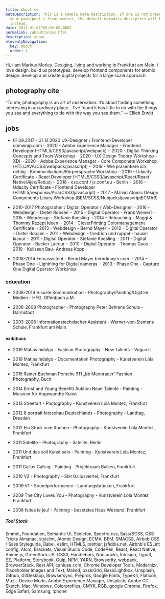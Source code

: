 ```yaml
---
title: About me
metaDescription: This is a sample meta description. If one is not present in
  your page/post's front matter, the default metadata.desciption will be used
  instead.
date: 2017-01-01T00:00:00.000Z
permalink: /about/index.html
description: about
eleventyNavigation:
  key: About
  order: 1
---
```


Hi, i am Markus Morley. Desiging, living and working in Frankfurt am Main. i love design. build ux prototypes. develop frontend components for atomic design. develop and create digital projects for a large scale approach.

## photography cite

“To me, photography is an art of observation. It’s about finding something interesting in an ordinary place… I’ve found it has little to do with the things you see and everything to do with the way you see them.”
— Elliott Erwitt

## jobs

  - 01.09.2017 - 31.12.2020 UX-Designer / Frontend-Developer comwrap.com
  ⋅⋅ 2020 - Adobe Experience Manager - Frontend Developer (HTML5/CSS3/javascript/webpack)
  ⋅⋅ 2020 - Digital Thinking Concepts and Tools Workshop
  ⋅⋅ 2020 - UX Design Theory Workshop - XDi
  ⋅⋅ 2020 - Adobe Experience Manager - Core Componets Workshop (HTL/JAVA/CSS/webpack/javascript)
  ⋅⋅ 2019 - Wie präsentiere ich richtig - Kommunikations/Körpersprache Workshop
  ⋅⋅ 2019 - Udacity Certificate - React Developer (HTML5/CSS3/javascript/React/React Native/Ajax/Redux)
  ⋅⋅ 2018 - css.conf / js.conf.eu - Berlin
  ⋅⋅ 2018 - Udacity Certificate - Frontend Developer (HTML5/responsiv/Aria/CSS3/javascript)
  ⋅⋅ 2017 - Malvid Atomic Design Components Libary Workshop (BEM/SCSS/Nunjucks/javascriptECMA6)

  - 2010-2017 Photographer / Digital Operator / Web-Designer
  ⋅⋅ 2016 - Webdesign - Dieter Roosen
  ⋅⋅ 2015 - Digital Operator - Frank Weinert
  ⋅⋅ 2015 - Webdesign - Stefanie Koesling
  ⋅⋅ 2014 - Retouching - Maggi & Thommy Rezept Ideen
  ⋅⋅ 2014 - CleverPrinting Colormanagement Certificate
  ⋅⋅ 2013 - Webdesign - Bernd Mayer
  ⋅⋅ 2012 - Digital Operator - Dieter Roosen
  ⋅⋅ 2011 - Webdesign - friedrich und ruppel - hauser lacour
  ⋅⋅ 2011 - Digital Operator - Stefanie Koesling
  ⋅⋅ 2011 - Digital Operator - Becker Lacour
  ⋅⋅ 2010 - Digital Operator - Thomas Goos
  ⋅⋅ 2010 - Kulissen Bau- Andreas Kopp

  - 2008-2014 Fotoassistent - Bernd Mayer berndmayer.com
  ⋅⋅ 2014 - Phase One - Lightning for Digital cameras
  ⋅⋅ 2013 - Phase One - Capture One Digital Operator Workshop


### education

  - 2008-2014 Visuele Kommunikation - Photography/Painting/Digitale Medien - HFG, Offenbach a.M.

  - 2006-2008 Photographer - Photography Peter Behrens Schule - Darmstadt

  - 2003-2006 Informationstechnischer Assistent - Werner-von-Siemens Schule, Frankfurt am Main.

#### exibitions

  - 2019 Matias hidalgo - Fashion Photography - New Talents - Vogue.it

  - 2019 Matias hidalgo - Documentation Photography - Kunstverein Lola Montez, Frankfurt

  - 2015 Rainer Buchman Porsche 911 „bb Moonracer“ Fashion Photography, Buch

  - 2014 Ernst and Young Benefitt Auktion Neue Talente - Painting - Museum für Angewandte Kunst

  - 2013 Streetart - Photography - Kunstverein Lola Montez, Frankfurt

  - 2012 8 portrait fotoschau Deutschlands - Photography - Landtag, Dresden

  - 2012 Ein Stück vom Kuchen - Photography - Kunstverein Lola Montez, Frankfurt

  - 2011 Satelite - Photography - Satelite, Berlin

  - 2011 Und das soll Kunst sein - Painting - Kunstverein Lola Montez, Frankfurt

  - 2011 Gallus Calling - Painting - Projektraum Balken, Frankfurt

  - 2010 V2 - Photography - SIxt Gallusviertel, Frankfurt

  - 2009 V1 - Soundperformance - Landungsbrücken, Frankfurt

  - 2009 The City Loves You - Photography - Kunstverein Lola Montez, Frankfurt

  - 2008 faites le jeu! - Painting - besetztes Haus Westend, Frankfurt


##### Tool Stack

Emmet, Foundation, Semantic UI, Skeleton, Spectre.css, Sass/SCSS, CSS Tricks Almanac, stylelint, Atomic Design, ECMA, BEM,
SMACSS, Airbnb CSS / Sass Styleguide, Babel, eslint, HTML5, prettier, jsfiddle.net, Airbnb's ESLint config, Atom, Brackets,
Visual Studio Code, CodePen, React, React Native, Anime.js, GreenSock-JS, CSS3, Handlebars, Nunjuncks, InVision, Typo3, EZ,
Platform, Storybook, Gulp, NPM, YARN, Browserify, webpack, BrowserStack, Rest API, caniuse.com, Chrome Developer Tools,
Modernizr, Placeholder Images and Text, Malvid, basicGrid, BasicLightbox, Unsplash, Github, GitDesktop, Browsersync,
Prepros, Google Fonts, TypeKit, Flaticon, Muzli, Device Mode, Adobe Experience Manager, Unsplash, Adobe CC, Sketch, Mac,
Windows, Colorprofiles, CMYK, RGB, google Chrome, Firefox, Edge Safari, Samsung, Iphone

